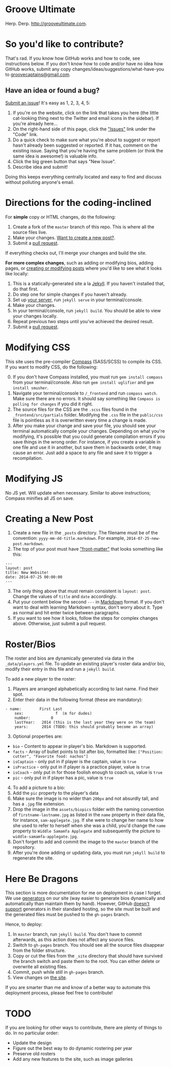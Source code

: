 Groove Ultimate
==============

Herp. Derp. http://grooveultimate.com.

So you'd like to contribute?
===========================

That's rad. If you know how GitHub works and how to code, see instructions below. If you don't know how to code and/or have no idea how GitHub works, submit any copy changes/ideas/suggestions/what-have-you to groovecaptains@gmail.com.

Have an idea or found a bug?
-----------------------------

[Submit an issue](https://github.com/ultimatedelman/grooveultimate/issues)! It's easy as 1, 2, 3, 4, 5:

1. If you're on the website, click on the link that takes you here (the little cat-looking thing next to the Twitter and email icons in the sidebar). If you're already here...
2. On the right-hand side of this page, click the ["Issues"](https://github.com/ultimatedelman/grooveultimate/issues) link under the "Code" link.
3. Do a quick check to make sure what you're about to suggest or report hasn't already been suggested or reported. If it has, comment on the existing issue. Saying that you're having the same problem (or think the same idea is awesome!) is valuable info.
3. Click the big green button that says "New Issue".
4. Describe idea and submit!

Doing this keeps everything centrally located and easy to find and discuss without polluting anyone's email.

Directions for the coding-inclined
================================== 

For **simple** copy or HTML changes, do the following:

1. Create a fork of the `master` branch of this repo. This is where all the source files live.
2. Make your changes. [Want to create a new post?](#creating-a-new-post).
3. Submit a [pull request](https://github.com/ultimatedelman/grooveultimate/compare).

If everything checks out, I'll merge your changes and build the site.

**For more complex changes**, such as adding or modifying bios, adding pages, or [creating or modifying posts](#creating-a-new-post) where you'd like to see what it looks like locally:

1. This is a statically-generated site a la [Jekyll](http://jekyllrb.com/). If you haven't installed that, do that first.
2. Do step one for simple changes if you haven't already.
3. Set up [your server](http://jekyllrb.com/), run `jekyll serve` in your terminal/console.
5. Make your changes.
6. In your terminal/console, run `jekyll build`. You should be able to view your changes locally.
7. Repeat previous two steps until you've achieved the desired result.
8. Submit a [pull request](https://github.com/ultimatedelman/grooveultimate/compare).

Modifying CSS
=======================

This site uses the pre-compiler [Compass](http://www.compass-style.org) (SASS/SCSS) to compile its CSS. If you want to modify CSS, do the following: 

0. If you don't have Compass installed, you must run `gem install compass` from your terminal/console. Also run `gem install uglifier` and `gem install smusher`.
1. Navigate your terminal/console to `/_frontend` and run `compass watch`. Make sure there are no errors. It should say something like `Compass is polling for changes` if you did it right.
1. The source files for the CSS are the `.scss` files found in the `_frontend/src/partials` folder. Modifying the `.css` file in the `public/css` file is pointless as it is overwritten every time a change is made.
2. After you make your change and save your file, you should see your terminal automatically compile your changes. Depending on what you're modifying, it's possible that you could generate compilation errors if you save things in the wrong order. For instance, if you create a variable in one file and use it in another, but save them in backwards order, it may cause an error. Just add a space to any file and save it to trigger a recompilation.

Modifying JS
=====================

No JS yet. Will update when necessary. Similar to above instructions; Compass minifies all JS on save.

Creating a New Post
=======================

1. Create a new file in the `_posts` directory. The filename must be of the convention: `yyyy-mm-dd-title.markdown`. For example, `2014-07-25-new-post.markdown`.
2. The top of your post must have ["front-matter"](http://jekyllrb.com/docs/frontmatter/) that looks something like this: 
<pre><code>---
layout: post
title: New Website!
date: 2014-07-25 00:00:00
---</pre></code>
3. The only thing above that must remain consistent is `layout: post`. Change the values of `title` and `date` accordingly.
4. Put your content below the second `---` in [Markdown](http://daringfireball.net/projects/markdown/syntax) format. If you don't want to deal with learning Markdown syntax, don't worry about it. Type as normal and hit enter twice between paragraphs.
5. If you want to see how it looks, follow the steps for complex changes above. Otherwise, just submit a pull request.

Roster/Bios
===========

The roster and bios are dynamically generated via data in the `_data/players.yml` file. To update an existing player's roster data and/or bio, modify their entry in this file and run a `jekyll build`.

To add a new player to the roster:

1. Players are arranged alphabetically according to last name. Find their spot.
2. Enter their data in the following format (these are mandatory):
<pre><code>- name: 		  First Last
    sex: 			  f  (m for dudes)
    number: 		0
    lastYear: 	2014 (this is the last year they were on the team)
    years:      2014 (TODO: this should probably become an array)</code></pre>
3. Optional properties are:
  - `bio` - Content to appear in player's bio. Markdown is supported.
  - `facts` - Array of bullet points to list after bio, formatted like: `["Position: cutter", "Favorite food: nachos"]`
  - `isCaptain` - only put in if player is the captain, value is `true`
  - `isPractice` - only put in if player is a practice player, value is `true`
  - `isCoach` - only put in for those foolish enough to coach us, value is `true`
  - `pic` - only put in if player has a pic, value is `true`
4. To add a picture to a bio:
  1. Add the `pic` property to the player's data
  2. Make sure the image is no wider than `200px` and not absurdly tall, and has a `.jpg` file extension.
  3. Drop the image in the `assets/biopics` folder with the naming convention of `firstname-lastname.jpg` as listed in the `name` property in their data file, for instance, `sam-applegate.jpg`. If she were to change her name to how she used to refer to herself when she was a child, you'd change the `name` property to `Widdle Samamfa Applegate` and subsequently the picture to `widdle-samamfa-applegate.jpg`.
  4. Don't forget to add and commit the image to the `master` branch of the repository.
5. After you're done adding or updating data, you must run `jekyll build` to regenerate the site.

Here Be Dragons
======================
This section is more documentation for me on deployment in case I forget. We use [generators](http://jekyllrb.com/docs/plugins/#generators) on our site (way easier to generate bios dynamically and automatically than maintain them by hand). However, GitHub [doesn't support](http://jekyllrb.com/docs/plugins/) generators in their standard hosting, so the site must be built and the generated files must be pushed to the `gh-pages` branch. 

Hence, to deploy:

1. In `master` branch, run `jekyll build`. You don't have to commit afterwards, as this action does not affect any source files.
2. Switch to `gh-pages` branch. You should see all the source files disappear from the folder structure.
3. Copy or cut the files from the `_site` directory that should have survived the branch switch and paste them to the root. You can either delete or overwrite all existing files.
4. Commit, push while still in `gh-pages` branch.
5. View changes on [the site](http://grooveultimate.com).

If you are smarter than me and know of a better way to automate this deployment process, please feel free to contribute!

TODO
===========
If you are looking for other ways to contribute, there are plenty of things to do. In no particular order:

- Update the design
- Figure out the best way to do dynamic rostering per year
- Preserve old rosters
- Add any new features to the site, such as image galleries

